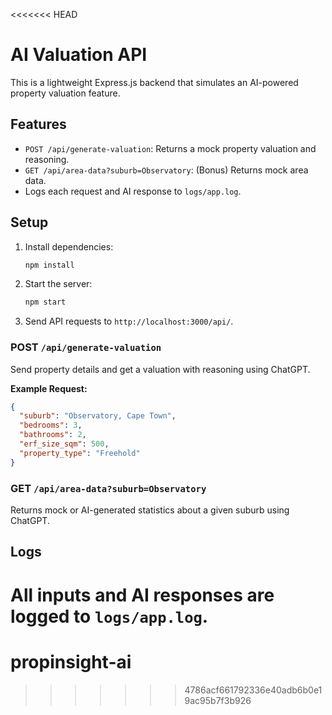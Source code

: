 <<<<<<< HEAD
# AI Valuation API
This is a lightweight Express.js backend that simulates an AI-powered property valuation feature.

## Features
- `POST /api/generate-valuation`: Returns a mock property valuation and reasoning.
- `GET /api/area-data?suburb=Observatory`: (Bonus) Returns mock area data.
- Logs each request and AI response to `logs/app.log`.

## Setup
1. Install dependencies:
   ```bash
   npm install
   ```
2. Start the server:
   ```bash
   npm start
   ```
3. Send API requests to `http://localhost:3000/api/`.

### POST `/api/generate-valuation`
Send property details and get a valuation with reasoning using ChatGPT.

**Example Request:**
```json
{
  "suburb": "Observatory, Cape Town",
  "bedrooms": 3,
  "bathrooms": 2,
  "erf_size_sqm": 500,
  "property_type": "Freehold"
}
```
### GET `/api/area-data?suburb=Observatory`
Returns mock or AI-generated statistics about a given suburb using ChatGPT.

## Logs
All inputs and AI responses are logged to `logs/app.log`.
=======
# propinsight-ai
>>>>>>> 4786acf661792336e40adb6b0e19ac95b7f3b926
